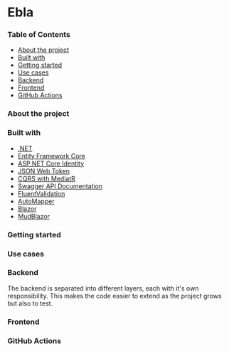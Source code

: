 # Ebla

### Table of Contents
- [About the project](#about-the-project)
- [Built with](#built-with)
- [Getting started](#getting-started)
- [Use cases](#use-cases)
- [Backend](#backend)
- [Frontend](#frontend)
- [GitHub Actions](#github-actions)

### About the project

### Built with
- [.NET](https://dotnet.microsoft.com/en-us/learn/dotnet/what-is-dotnet)
- [Entity Framework Core](https://learn.microsoft.com/en-us/ef/core/)
- [ASP.NET Core Identity](https://learn.microsoft.com/en-us/aspnet/core/security/authentication/identity?view=aspnetcore-8.0&tabs=visual-studio)
- [JSON Web Token](https://jwt.io/introduction)
- [CQRS with MediatR](https://www.milanjovanovic.tech/blog/cqrs-pattern-with-mediatr)
- [Swagger API Documentation](https://swagger.io/)
- [FluentValidation](https://docs.fluentvalidation.net/en/latest/aspnet.html)
- [AutoMapper](https://github.com/AutoMapper/AutoMapper)
- [Blazor](https://dotnet.microsoft.com/en-us/apps/aspnet/web-apps/blazor)
- [MudBlazor](https://mudblazor.com/)
### Getting started

### Use cases

### Backend
The backend is separated into different layers, each with it's own responsibility. 
This makes the code easier to extend as the project grows but also to test.

### Frontend

### GitHub Actions
